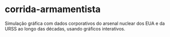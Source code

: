 # corrida-armamentista
Simulação gráfica com dados corporativos do arsenal nuclear dos EUA e da URSS ao longo das décadas, usando gráficos interativos.

